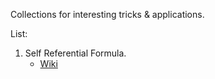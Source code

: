 Collections for interesting tricks & applications.

List:

1. Self Referential Formula.
    + [Wiki](https://en.wikipedia.org/wiki/Tupper%27s_self-referential_formula)

